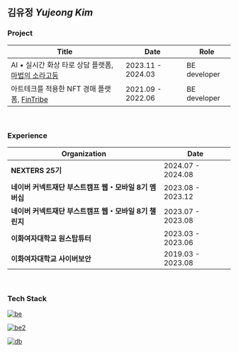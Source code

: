 ## 김유정 *Yujeong Kim*

<!--### Introduce
*I am*

*I like*

*I want to be*-->

### Project

| Title | Date | Role | 
| --- | --- | --- |
| AI • 실시간 화상 타로 상담 플랫폼, [마법의 소라고둥](https://github.com/boostcampwm2023/web09-MagicConch) | 2023.11 - 2024.03 | BE developer |
| 아트테크를 적용한 NFT 경매 플랫폼, [FinTribe](https://github.com/EwhaFinT/Fintribe-backend) | 2021.09 - 2022.06 | BE developer |

<br />

### Experience

| Organization | Date |
| --- | --- |
| **NEXTERS 25기** | 2024.07 - 2024.08 |
| **네이버 커넥트재단 부스트캠프 웹・모바일 8기 멤버십** | 2023.08 - 2023.12 |
| **네이버 커넥트재단 부스트캠프 웹・모바일 8기 챌린지** | 2023.07 - 2023.08 |
| **이화여자대학교 원스탑튜터** | 2023.03 - 2023.06 | 
| **이화여자대학교 사이버보안** | 2019.03 - 2023.08 |

<br />

### Tech Stack

[![be](https://skillicons.dev/icons?i=spring,nodejs,nestjs&theme=light)](https://skillicons.dev)

[![be2](https://skillicons.dev/icons?i=docker,nginx,aws,githubactions&theme=light)](https://skillicons.dev)

[![db](https://skillicons.dev/icons?i=mysql,redis,mongodb&theme=light)](https://skillicons.dev)
